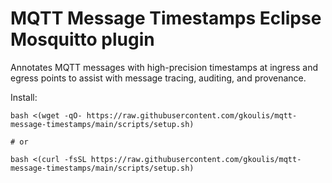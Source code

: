 MQTT Message Timestamps Eclipse Mosquitto plugin
===

Annotates MQTT messages with high-precision timestamps at ingress and egress points to assist with message tracing, auditing, and provenance.  

Install:

```shell
bash <(wget -qO- https://raw.githubusercontent.com/gkoulis/mqtt-message-timestamps/main/scripts/setup.sh)

# or

bash <(curl -fsSL https://raw.githubusercontent.com/gkoulis/mqtt-message-timestamps/main/scripts/setup.sh)
```
